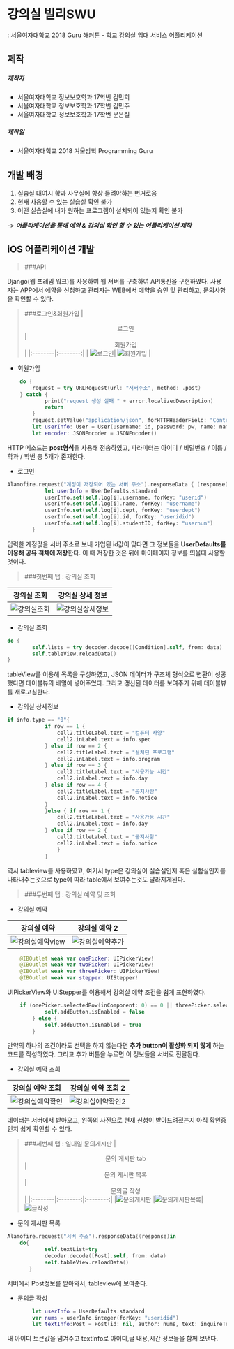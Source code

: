 # 강의실 빌리SWU
: 서울여자대학교 2018 Guru 해커톤 - 학교 강의실 임대 서비스 어플리케이션

## 제작
##### 제작자
- 서울여자대학교 정보보호학과 17학번 김민희
- 서울여자대학교 정보보호학과 17학번 김민주
- 서울여자대학교 정보보호학과 17학번 문은실

##### 제작일
- 서울여자대학교 2018 겨울방학 Programming Guru

## 개발 배경
1. 실습실 대여시 학과 사무실에 항상 들려야하는 번거로움
2. 현재 사용할 수 있는 실습실 확인 불가
3. 어떤 실습실에 내가 원하는 프로그램이 설치되어 있는지 확인 불가

-> ***어플리케이션을 통해 예약 & 강의실 확인 할 수 있는 어플리케이션 제작***

## iOS 어플리케이션 개발
> ###API

Django(웹 프레임 워크)를 사용하여 웹 서버를 구축하여 API통신을 구현하였다. 사용자는 APP에서 예약을 신청하고 관리자는 WEB에서 예약을 승인 및 관리하고, 문의사항을 확인할 수 있다. 

> ###로그인&회원가입
|  <center>로그인</center>|  <center>회원가입</center>|
|:--------|:--------:|
|  <img alt="로그인" src="https://user-images.githubusercontent.com/51286963/82704502-a4209f80-9cb0-11ea-9c30-773febf82e3a.png">|  <img alt="회원가입" src="https://user-images.githubusercontent.com/51286963/82704496-a08d1880-9cb0-11ea-8f0f-d870914774dd.png"> |

- 회원가입
```swift
    do {
        request = try URLRequest(url: "서버주소", method: .post)
    } catch {
            print("request 생성 실패 " + error.localizedDescription)
            return
        }
        request.setValue("application/json", forHTTPHeaderField: "Content-Type")
        let userInfo: User = User(username: id, password: pw, name: name, dept: dept, studentID: num, id: nil)
        let encoder: JSONEncoder = JSONEncoder()
```
HTTP 메소드는 **post형식**을 사용해 전송하였고, 파라미터는 아이디 / 비밀번호 / 이름 / 학과 / 학번 총 5개가 존재한다.

- 로그인
```swift
Alamofire.request("계정이 저장되어 있는 서버 주소").responseData { (response) in
            let userInfo = UserDefaults.standard
            userInfo.set(self.log[i].username, forKey: "userid")
            userInfo.set(self.log[i].name, forKey: "username")
            userInfo.set(self.log[i].dept, forKey: "userdept")
            userInfo.set(self.log[i].id, forKey: "useridid")
            userInfo.set(self.log[i].studentID, forKey: "usernum")
        }
```
입력한 계정값을 서버 주소로 보내 가입된 id값이 맞다면 그 정보들을 **UserDefaults를 이용해 공유 객체에 저장**한다. 이 때 저장한 것은 뒤에 마이페이지 정보를 띄울때 사용할 것이다.

> ###첫번째 탭 : 강의실 조회

|  <center>강의실 조회</center>|  <center>강의실 상세 정보</center>|
|:--------|:--------:|
|<img alt="강의실조회" src="https://user-images.githubusercontent.com/51286963/82704965-b3ecb380-9cb1-11ea-9342-09f72b436241.png"> | <img alt="강의실상세정보" src="https://user-images.githubusercontent.com/51286963/82704952-af27ff80-9cb1-11ea-8f19-b4cb4ea52e5c.png"> |

- 강의실 조회
```swift
do {
        self.lists = try decoder.decode([Condition].self, from: data)
        self.tableView.reloadData() 
}
```
tableView를 이용해 목록을 구성하였고, JSON 데이터가 구조체 형식으로 변환이 성공했다면 테이블뷰의 배열에 넣어주었다. 그리고 갱신된 데이터를 보여주기 위해 테이블뷰를 새로고침한다.

- 강의실 상세정보
```swift
if info.type == "0"{
            if row == 1 {
                cell2.titleLabel.text = "컴퓨터 사양"
                cell2.inLabel.text = info.spec
            } else if row == 2 {
                cell2.titleLabel.text = "설치된 프로그램"
                cell2.inLabel.text = info.program
            } else if row == 3 {
                cell2.titleLabel.text = "사용가능 시간"
                cell2.inLabel.text = info.day
            } else if row == 4 {
                cell2.titleLabel.text = "공지사항"
                cell2.inLabel.text = info.notice
            }
            }else { if row == 1 {
                cell2.titleLabel.text = "사용가능 시간"
                cell2.inLabel.text = info.day
            } else if row == 2 {
                cell2.titleLabel.text = "공지사항"
                cell2.inLabel.text = info.notice
                }
            }
```
역시 tableview를 사용하였고, 여기서 type은 강의실이 실습실인지 혹은 실험실인지를 나타내주는것으로 type에 따라 table에서 보여주는것도 달라지게된다.

> ###두번째 탭 : 강의실 예약 및 조회

- 강의실 예약

|  <center>강의실 예약</center>|  <center>강의실 예약 2</center>|
|:--------|:--------:|
|<img alt="강의실예약view" src="https://user-images.githubusercontent.com/51286963/82700232-c1517000-9ca8-11ea-853d-b8cf45d412fd.png"> |<img alt="강의실예약추가" src="https://user-images.githubusercontent.com/51286963/82700243-c6162400-9ca8-11ea-98f7-d93c8311c7d6.png"> |

```swift
    @IBOutlet weak var onePicker: UIPickerView!
    @IBOutlet weak var twoPicker: UIPickerView!
    @IBOutlet weak var threePicker: UIPickerView! 
    @IBOutlet weak var stepper: UIStepper!
```
UIPickerView와 UIStepper를 이용해서 강의실 예약 조건을 쉽게 표현하였다.
```swift
    if (onePicker.selectedRow(inComponent: 0) == 0 || threePicker.selectedRow(inComponent: 0) == 0) || twoPicker.selectedRow(inComponent: 0) == 0 {
            self.addButton.isEnabled = false
        } else {
            self.addButton.isEnabled = true
        }
```
만약의 하나의 조건이라도 선택을 하지 않는다면 **추가 button이 활성화 되지 않게** 하는 코드를 작성하였다. 그리고 추가 버튼을 누르면 이 정보들을 서버로 전달된다.

- 강의실 예약 조회

|  <center>강의실 예약 조회</center>|  <center>강의실 예약 조회 2</center>|
|:--------|:--------:|
|<img alt="강의실예약확인" src="https://user-images.githubusercontent.com/51286963/82700245-c9111480-9ca8-11ea-8308-e5f04e9e890b.png"> |<img alt="강의실예약확인2" src="https://user-images.githubusercontent.com/51286963/82700249-cadad800-9ca8-11ea-96e1-17313f826ed8.png"> |
데이터는 서버에서 받아오고, 왼쪽의 사진으로 현재 신청이 받아드려졌는지 아직 확인중인지 쉽게 확인할 수 있다.

> ###세번째 탭 : 일대일 문의게시판
|  <center>문의 게시판 tab</center>|  <center>문의 게시판 목록</center>|<center>문의글 작성</center>|
|:--------|:--------:|:--------:|
|<img alt="문의게시판" src="https://user-images.githubusercontent.com/51286963/82702088-49854480-9cac-11ea-8fa9-30546ad2b957.png"> |<img alt="문의게시판목록" src="https://user-images.githubusercontent.com/51286963/82702092-4db16200-9cac-11ea-9801-ece8c56ad730.png">|<img alt="글작성" src="https://user-images.githubusercontent.com/51286963/82702094-4e49f880-9cac-11ea-9fc5-e6226409578f.png">

- 문의 게시판 목록

```swift
Alamofire.request("서버 주소").responseData{(response)in
    do{
            self.textList=try
            decoder.decode([Post].self, from: data)
            self.tableView.reloadData()
       }
```
서버에서 Post정보를 받아와서, tableview에 보여준다. 

- 문의글 작성
```swift
        let userInfo = UserDefaults.standard
        var nums = userInfo.integer(forKey: "useridid")
        let textInfo:Post = Post(id: nil, author: nums, text: inquireText, createdDate: currentDate)
```
내 아이디 토큰값을 넘겨주고 textInfo로 아이디,글 내용,시간 정보들을 함께 보낸다.
